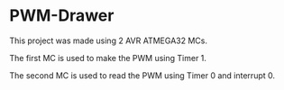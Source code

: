 # PWM-Drawer

This project was made using 2 AVR ATMEGA32 MCs.

The first MC is used to make the PWM using Timer 1.

The second MC is used to read the PWM using Timer 0 and interrupt 0.
